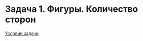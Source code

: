 # Задача 1. Фигуры. Количество сторон
[Условие задачи](https://github.com/netology-code/cppm-homeworks/tree/main/05/01)
